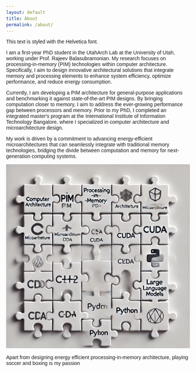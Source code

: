 ```yaml
---
layout: default
title: About
permalink: /about/
---
```

<div style="font-family: Helvetica, Arial, sans-serif;">
This text is styled with the Helvetica font.

 I am a first-year PhD student in the UtahArch Lab at the University of Utah, working under Prof. Rajeev Balasubramonian. My research focuses on processing-in-memory (PIM) technologies within computer architecture. Specifically, I aim to design innovative architectural solutions that integrate memory and processing elements to enhance system efficiency, optimize performance, and reduce energy consumption.

Currently, I am developing a PIM architecture for general-purpose applications and benchmarking it against state-of-the-art PIM designs. By bringing computation closer to memory, I aim to address the ever-growing performance gap between processors and memory. Prior to my PhD, I completed an integrated master's program at the International Institute of Information Technology Bangalore, where I specialized in computer architecture and microarchitecture design.

My work is driven by a commitment to advancing energy-efficient microarchitectures that can seamlessly integrate with traditional memory technologies, bridging the divide between computation and memory for next-generation computing systems.

![alt text](/assets/about_photo.webp)

Apart from designing energy efficient processing-in-memory architecture, playing soccer and boxing is my passion

</div>